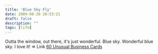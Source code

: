 ```yaml
---
title: 'Blue Sky Fly'
date: 2009-08-20 20:53:21
draft: false
description: ""
tags: [life]
---
```


Outta the window, out there, it's just wonderful. Blue sky. Wonderful blue sky. I love it! => Link [60 Unusual Business Cards](http://www.noupe.com/design/60-unusual-business-card-ideas.html)